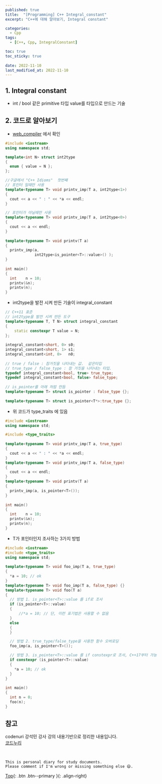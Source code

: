 ```yaml
---
published: true
title:  "[Programming] C++ Integral_constant"
excerpt: "C++에 대해 알아보기, Integral constant"

categories:
  - Cpp
tags:
  - [C++, Cpp, IntegralConstant]

toc: true
toc_sticky: true
 
date: 2022-11-10
last_modified_at: 2022-11-10
---
```


## 1. Integral constant
- int / bool 같은 primitive 타입 value를 타입으로 만드는 기술

## 2. 코드로 알아보기
- [web_compiler](https://godbolt.org/) 에서 확인

```cpp
#include <iostream> 
using namespace std; 

template<int N> struct int2type 
{ 
  enum { value = N }; 
}; 

//구글에서 "C++ Idioms"  첫번째
// 포인터 일때만 사용 
template<typename T> void printv_imp(T a, int2type<1>) 
{ 
  cout << a << " : " << *a << endl; 
} 

// 포인터가 아닐때만 사용 
template<typename T> void printv_imp(T a, int2type<0>) 
{ 
  cout << a << endl; 
} 
  
template<typename T> void printv(T a) 
{ 
  printv_imp(a,  
             int2type<is_pointer<T>::value>() ); 
} 
  
int main() 
{ 
  int    n = 10; 
  printv(&n);
  printv(n);
}
```

- int2type을 발전 시켜 만든 기술이 integral_constant

```cpp
// C++11 표준 
// int2type을 발전 시켜 만든 도구 
template<typename T, T N> struct integral_constant 
{ 
    static constexpr T value = N; 
}; 
  
integral_constant<short, 0> s0; 
integral_constant<short, 1> s1; 
integral_constant<int, 0>   n0; 
  
// true / false : 참거짓을 나타내는 값.  같은타입 
// true_type / false_type : 참 거짓을 나타내는 타입. 
typedef integral_constant<bool, true> true_type; 
typedef integral_constant<bool, false> false_type; 
  
// is_pointer를 아래 처럼 만듬
template<typename T> struct is_pointer : false_type {}; 
  
template<typename T> struct is_pointer<T*>:true_type {}; 
```

- 위 코드가 type_traits 에 있음

```cpp
#include <iostream> 
using namespace std; 

#include <type_traits> 
  
template<typename T> void printv_imp(T a, true_type) 
{ 
  cout << a << " : " << *a << endl; 
} 
template<typename T> void printv_imp(T a, false_type) 
{ 
  cout << a << endl; 
} 
template<typename T> void printv(T a) 
{ 
  printv_imp(a, is_pointer<T>());  
} 
  
int main() 
{ 
  int    n = 10; 
  printv(&n); 
  printv(n);
}
```

- T가 포인터인지 조사하는 3가지 방법

```cpp
#include <iostream>
#include <type_traits> 
using namespace std; 
  
template<typename T> void foo_imp(T a, true_type)   
{ 
  *a = 10; // ok
} 
template<typename T> void foo_imp(T a, false_type) {} 
template<typename T> void foo(T a) 
{ 
  // 방법 1. is_pointer<T>::value 를 if로 조사 
  if (is_pointer<T>::value) 
  { 
      //*a = 10; // 단, 이런 표기법은 사용할 수 없음
  } 
  else 
  { 
  } 

  // 방법 2. true_type/false_type을 사용한 함수 오버로딩 
  foo_imp(a, is_pointer<T>()); 

  // 방법 3. is_pointer<T>::value 를 if constexpr로 조사, C++17부터 가능 
  if constexpr (is_pointer<T>::value) 
  { 
    *a = 10; // ok   
  } 
} 
  
int main() 
{ 
  int n = 0; 
  foo(n); 
}
```

## 참고
codenuri 강석민 강사 강의 내용기반으로 정리한 내용입니다.  
[코드누리](https://github.com/codenuri)

<br>

    This is personal diary for study documents.
    Please comment if I'm wrong or missing something else 😄. 

[Top](#){: .btn .btn--primary }{: .align-right}